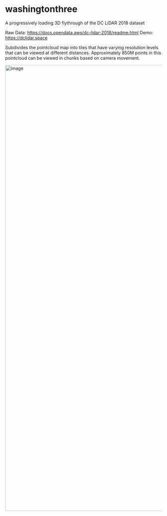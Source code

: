 # washingtonthree
A progressively loading 3D flythrough of the DC LiDAR 2018 dataset

Raw Data: https://docs.opendata.aws/dc-lidar-2018/readme.html
Demo: https://dclidar.space

Subdivides the pointcloud map into tiles that have varying resolution levels that can be viewed at different distances. Approximately 850M
points in this pointcloud can be viewed in chunks based on camera movement.

<img width="1435" alt="image" src="https://user-images.githubusercontent.com/152084/173240404-dc6ca05e-e2bc-49bd-a505-f155a651f623.png">
